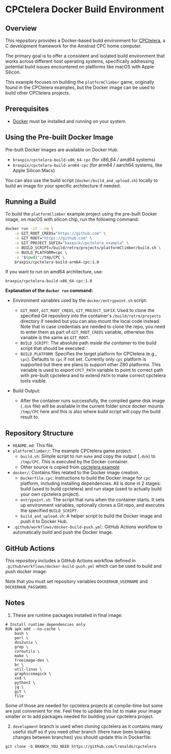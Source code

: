 # CPCtelera Docker Build Environment

## Overview

This repository provides a Docker-based build environment for [CPCtelera](https://github.com/lronaldo/cpctelera), a C development framework for the Amstrad CPC home computer.

The primary goal is to offer a consistent and isolated build environment that works across different host operating systems, specifically addressing potential build issues encountered on platforms like macOS with Apple Silicon.

This example focuses on building the `platformClimber` game, originally found in the CPCtelera examples, but the Docker image can be used to build other CPCtelera projects.

## Prerequisites

*   [Docker](https://www.docker.com/get-started) must be installed and running on your system.

## Using the Pre-built Docker Image

Pre-built Docker images are available on Docker Hub:
*   `braxpix/cpctelera-build-x86_64-cpc` (for x86_64 / amd64 systems)
*   `braxpix/cpctelera-build-arm64-cpc` (for arm64 / aarch64 systems, like Apple Silicon Macs)

You can also use the build script (`docker/build_and_upload.sh`) locally to build an image for your specific architecture if needed.

## Running a Build

To build the `platformClimber` example project using the pre-built Docker image, on macOS with silicon chip, run the following command:

```bash
docker run -it --rm \
    -e GIT_ROOT_CREDS="https://github.com" \
    -e GIT_ROOT="https://github.com" \
    -e GIT_PROJECT_SUFIX="baxpick/cpctelera_example" \
    -e BUILD_SCRIPT=/build/retro/projects/platformClimber/build.sh \
    -e BUILD_PLATFORM=cpc \
    -v "$(pwd)":/tmp/CPC \
    braxpix/cpctelera-build-arm64-cpc:1.0
```

If you want to run on amd64 architecture, use:

```
braxpix/cpctelera-build-x86_64-cpc:1.0
```

**Explanation of the `docker run` command:**

*   Environment variables used by the `docker/entrypoint.sh` script:
    *   `GIT_ROOT`, `GIT_ROOT_CREDS`, `GIT_PROJECT_SUFIX`: Used to clone the specified Git repository *into* the container's `/build/retro/projects` directory if needed but you can also mount the local code instead. Note that in case credentials are needed to clone the repo, you need to enter them as part of `GIT_ROOT_CREDS` variable, otherwise this variable is the same as `GIT_ROOT`.
    *   `BUILD_SCRIPT`: The absolute path *inside the container* to the build script that should be executed.
    *   `BUILD_PLATFORM`: Specifies the target platform for CPCtelera (e.g., `cpc`). Defaults to `cpc` if not set. Currently only `cpc` platform is supported but there are plans to support other Z80 platforms. This variable is used to export `CPCT_PATH` variable to point to correct path with pre-built cpctelera and to extend `PATH` to make correct cpctelera tools visible.

*   Build Output:
    *   After the container runs successfully, the compiled game disk image (`.dsk` file) will be available in the current folder since docker mounts `/tmp/CPC` here and this is also where build script will copy the build result to.

## Repository Structure

*   `README.md`: This file.
*   `platformClimber/`: The example CPCtelera game project.
    *   `build.sh`: Simple script to run `make` and copy the output (`.dsk`) to `/tmp/CPC`. This is executed by the Docker container.
    *   Other source is copied from [cpctelera example](https://github.com/lronaldo/cpctelera/tree/development/examples/games/platformClimber)
*   `docker/`: Contains files related to the Docker image creation.
    *   `Dockerfile.cpc`: Instructions to build the Docker image for `cpc` platform, including installing dependencies. All is done in 2 stages: build (used to build cpctelera) and run stage (used to actually build your own cpctelera project).
    *   `entrypoint.sh`: The script that runs when the container starts. It sets up environment variables, optionally clones a Git repo, and executes the specified `BUILD_SCRIPT`.
    *   `build_and_upload.sh`: A helper script to build the Docker image and push it to Docker Hub.
*   `.github/workflows/docker-build-push.yml`: GitHub Actions workflow to automatically build and push the Docker image.

## GitHub Actions

This repository includes a GitHub Actions workflow defined in `.github/workflows/docker-build-push.yml` which can be used to build and push docker image.

Note that you must set repository variables `DOCKERHUB_USERNAME` and `DOCKERHUB_PASSWORD`.

## Notes

1. These are runtime packages installed in final image:

```docker
# Install runtime dependencies only
RUN apk add --no-cache \
    bash \
    perl \
    dos2unix \
    grep \
    coreutils \
    make \
    freeimage-dev \
    bc \
    util-linux \
    graphicsmagick \
    xxd \
    python3 \
    jq \
    git \
    file
```

Some of those are needed for cpctelera projects at compile-time but some are just convenient for me. Feel free to update this list to make your image smaller or to add packages needed for building your cpctelera project.

2. `development` branch is used when cloning cpctelera as it contains many useful stuff so if you need other branch (there have been braking changes between branches) you should update this in Dockerfile:

```docker
git clone -b BRANCH_YOU_NEED https://github.com/lronaldo/cpctelera
```